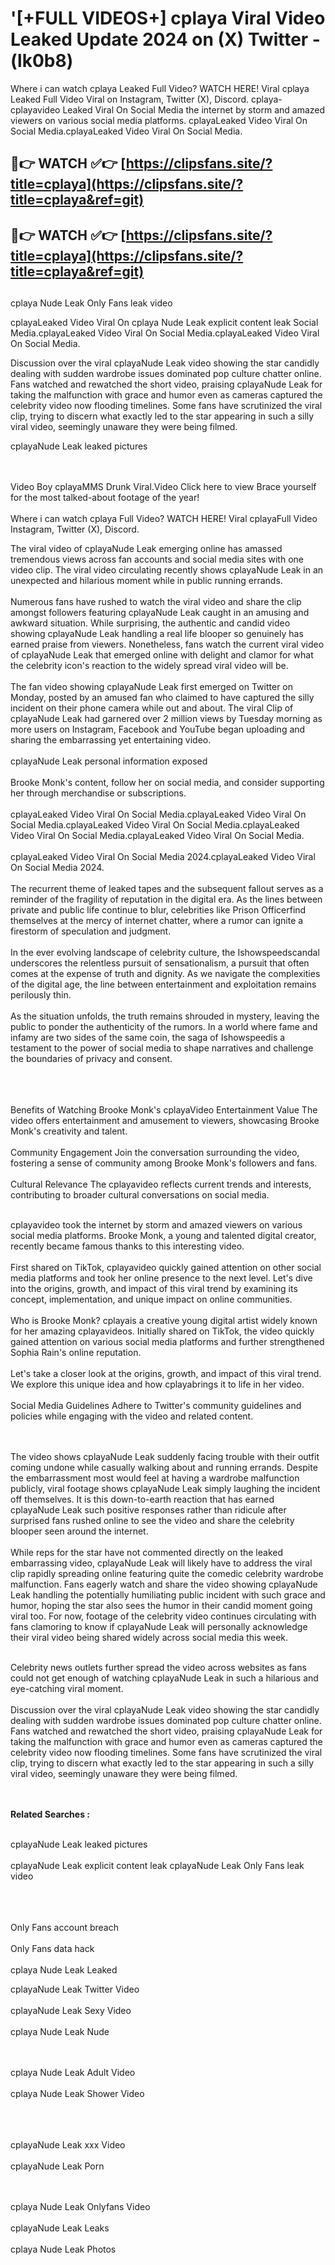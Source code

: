 #  '[+FULL VIDEOS+] cplaya Viral Video Leaked Update 2024 on (X) Twitter - (lk0b8)

Where i can watch cplaya Leaked Full Video? WATCH HERE! Viral cplaya Leaked Full Video Viral on Instagram, Twitter (X), Discord.
cplaya- cplayavideo Leaked Viral On Social Media the internet by storm and amazed viewers on various social media platforms.
cplayaLeaked Video Viral On Social Media.cplayaLeaked Video Viral On Social Media.




## 🔴👉 WATCH ✅👉 [https://clipsfans.site/?title=cplaya](https://clipsfans.site/?title=cplaya&ref=git)


## 🔴👉 WATCH ✅👉 [https://clipsfans.site/?title=cplaya](https://clipsfans.site/?title=cplaya&ref=git)
##


cplaya Nude Leak Only Fans leak video 


cplayaLeaked Video Viral On  cplaya Nude Leak explicit content leak Social Media.cplayaLeaked Video Viral On Social Media.cplayaLeaked Video Viral On Social Media.



Discussion over the viral cplayaNude Leak video showing the star candidly dealing with sudden wardrobe issues dominated pop culture chatter online. Fans watched and rewatched the short video, praising cplayaNude Leak for taking the malfunction with grace and humor even as cameras captured the celebrity video now flooding timelines. Some fans have scrutinized the viral clip, trying to discern what exactly led to the star appearing in such a silly viral video, seemingly unaware they were being filmed.


cplayaNude Leak leaked pictures


  <br>

  <br>
Video Boy cplayaMMS Drunk Viral.Video Click here to view Brace yourself for the most talked-about footage of the year!
<br><br>
Where i can watch cplaya Full Video? WATCH HERE! Viral cplayaFull Video Instagram, Twitter (X), Discord.

The viral video of cplayaNude Leak emerging online has amassed tremendous views across fan accounts and social media sites with one video clip. The viral video circulating recently shows cplayaNude Leak in an unexpected and hilarious moment while in public running errands.
<br><br>
Numerous fans have rushed to watch the viral video and share the clip amongst followers featuring cplayaNude Leak caught in an amusing and awkward situation. While surprising, the authentic and candid video showing cplayaNude Leak handling a real life blooper so genuinely has earned praise from viewers. Nonetheless, fans watch the current viral video of cplayaNude Leak that emerged online with delight and clamor for what the celebrity icon's reaction to the widely spread viral video will be.
<br><br>
The fan video showing cplayaNude Leak first emerged on Twitter on Monday, posted by an amused fan who claimed to have captured the silly incident on their phone camera while out and about. The viral Clip of cplayaNude Leak had garnered over 2 million views by Tuesday morning as more users on Instagram, Facebook and YouTube began uploading and sharing the embarrassing yet entertaining video.
<br><br>
cplayaNude Leak personal information exposed
<br><br>
Brooke Monk's content, follow her on social media, and consider supporting her through merchandise or subscriptions.
<br><br>
cplayaLeaked Video Viral On Social Media.cplayaLeaked Video Viral On Social Media.cplayaLeaked Video Viral On Social Media.cplayaLeaked Video Viral On Social Media.cplayaLeaked Video Viral On Social Media.
<br><br>
cplayaLeaked Video Viral On Social Media 2024.cplayaLeaked Video Viral On Social Media 2024.
<br><br>
The recurrent theme of leaked tapes and the subsequent fallout serves as a reminder of the fragility of reputation in the digital era. As the lines between private and public life continue to blur, celebrities like Prison Officerfind themselves at the mercy of internet chatter, where a rumor can ignite a firestorm of speculation and judgment.
<br><br>
In the ever evolving landscape of celebrity culture, the Ishowspeedscandal underscores the relentless pursuit of sensationalism, a pursuit that often comes at the expense of truth and dignity. As we navigate the complexities of the digital age, the line between entertainment and exploitation remains perilously thin.
<br><br>
As the situation unfolds, the truth remains shrouded in mystery, leaving the public to ponder the authenticity of the rumors. In a world where fame and infamy are two sides of the same coin, the saga of Ishowspeedis a testament to the power of social media to shape narratives and challenge the boundaries of privacy and consent.
<br><br>

<br><br>
Benefits of Watching Brooke Monk's cplayaVideo Entertainment Value The video offers entertainment and amusement to viewers, showcasing Brooke Monk's creativity and talent.
<br><br>
Community Engagement Join the conversation surrounding the video, fostering a sense of community among Brooke Monk's followers and fans.
<br><br>
Cultural Relevance The cplayavideo reflects current trends and interests, contributing to broader cultural conversations on social media.
<br><br>


cplayavideo took the internet by storm and amazed viewers on various social media platforms. Brooke Monk, a young and talented digital creator, recently became famous thanks to this interesting video.
<br><br>
First shared on TikTok, cplayavideo quickly gained attention on other social media platforms and took her online presence to the next level. Let's dive into the origins, growth, and impact of this viral trend by examining its concept, implementation, and unique impact on online communities.
<br><br>
Who is Brooke Monk? cplayais a creative young digital artist widely known for her amazing cplayavideos. Initially shared on TikTok, the video quickly gained attention on various social media platforms and further strengthened Sophia Rain's online reputation.
<br><br>
Let's take a closer look at the origins, growth, and impact of this viral trend. We explore this unique idea and how cplayabrings it to life in her video.
<br><br>
Social Media Guidelines Adhere to Twitter's community guidelines and policies while engaging with the video and related content.


<br><br>
The video shows cplayaNude Leak suddenly facing trouble with their outfit coming undone while casually walking about and running errands. Despite the embarrassment most would feel at having a wardrobe malfunction publicly, viral footage shows cplayaNude Leak simply laughing the incident off themselves. It is this down-to-earth reaction that has earned cplayaNude Leak such positive responses rather than ridicule after surprised fans rushed online to see the video and share the celebrity blooper seen around the internet.
<br><br>
While reps for the star have not commented directly on the leaked embarrassing video, cplayaNude Leak will likely have to address the viral clip rapidly spreading online featuring quite the comedic celebrity wardrobe malfunction. Fans eagerly watch and share the video showing cplayaNude Leak handling the potentially humiliating public incident with such grace and humor, hoping the star also sees the humor in their candid moment going viral too. For now, footage of the celebrity video continues circulating with fans clamoring to know if cplayaNude Leak will personally acknowledge their viral video being shared widely across social media this week.
<br><br>

Celebrity news outlets further spread the video across websites as fans could not get enough of watching cplayaNude Leak in such a hilarious and eye-catching viral moment.
<br><br>
Discussion over the viral cplayaNude Leak video showing the star candidly dealing with sudden wardrobe issues dominated pop culture chatter online. Fans watched and rewatched the short video, praising cplayaNude Leak for taking the malfunction with grace and humor even as cameras captured the celebrity video now flooding timelines. Some fans have scrutinized the viral clip, trying to discern what exactly led to the star appearing in such a silly viral video, seemingly unaware they were being filmed.


<br><br>
<strong>Related Searches :</strong>
<br><br>

cplayaNude Leak leaked pictures
<br><br>
cplayaNude Leak explicit content leak
cplayaNude Leak Only Fans leak video
<br><br>

<br><br>
Only Fans account breach
<br><br>
Only Fans data hack
<br><br>
cplaya Nude Leak Leaked

cplayaNude Leak Twitter Video
<br><br>
cplayaNude Leak Sexy Video
<br><br>
cplaya Nude Leak Nude

<br><br>
cplaya Nude Leak Adult Video
<br><br>
cplaya Nude Leak Shower Video
<br><br>

<br><br>
cplayaNude Leak xxx Video
<br><br>
cplayaNude Leak Porn

<br><br>
cplaya Nude Leak Onlyfans Video
<br><br>
cplayaNude Leak Leaks
<br><br>
cplaya Nude Leak Photos